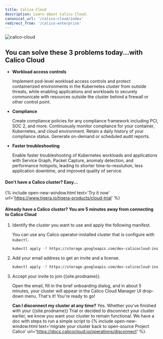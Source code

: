 ```yaml
---
title: Calico Cloud
description: Learn about Calico Cloud.
canonical_url: '/calico-cloud/index'
redirect_from: '/calico-enterprise'
---
```


![calico-cloud]({{site.baseurl}}/images/calico-cloud-small.png)

## You can solve these 3 problems today...with Calico Cloud

- **Workload access controls**

    Implement pod-level workload access controls and protect containerized environments in the Kubernetes cluster from outside threats, while enabling applications and workloads to securely communicate with resources outside the cluster behind a firewall or other control point.

- **Compliance**

    Create compliance policies for any compliance framework including PCI, SOC 2, and more. Continuously monitor compliance for your container, Kubernetes, and cloud environment. Retain a daily history of your compliance status. Generate on-demand or scheduled audit reports.

- **Faster troubleshooting**

    Enable faster troubleshooting of Kubernetes workloads and applications with Service Graph, Packet Capture, anomaly detection, and performance hotspots, leading to shorter time-to-resolution, less application downtime, and improved quality of service.

#### Don't have a Calico cluster? Easy...

{% include open-new-window.html text='Try it now' url='https://www.tigera.io/tigera-products/cloud-trial' %}

#### Already have a Calico cluster? You are **5 minutes** away from connecting to Calico Cloud

1. Identify the cluster you want to use and apply the following manifest.

   You can use any Calico operator-installed cluster that is configure with `kubectl`.

   ```bash
   kubectl apply -f https://storage.googleapis.com/dev-calicocloud-installer/manifests/cc-operator/latest/deploy.yaml
   ```

1. Add your email address to get an invite and a license.

   ```bash
   kubectl apply -f https://storage.googleapis.com/dev-calicocloud-installer/manifests/cc-operator/latest/deploy.yaml
   ```

1. Accept your invite to join {{site.prodname}}.

    Open the email, fill in the brief onboarding dialog, and in about 5 minutes, your cluster will appear in the Calico Cloud Manager UI drop-down menu. That's it! You're ready to go!

    **Can I disconnect my cluster at any time?** Yes. Whether you’ve finished with your {{site.prodname}} Trial or decided to disconnect your cluster earlier, we know you want your cluster to remain functional. We have a doc with steps to run a simple script to {% include open-new-window.html text='migrate your cluster back to open-source Project Calico' url='https://docs.calicocloud.io/operations/disconnect' %}.
